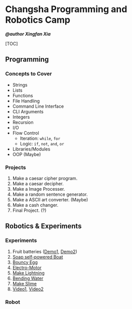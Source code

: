# Changsha Programming and Robotics Camp

***@author Xingfan Xia***

[TOC]

## Programming

### Concepts to Cover

- Strings
- Lists
- Functions
- File Handling
- Command Line Interface
- CLI Arguments
- Integers
- Recursion
- I/O
- Flow Control
  - Iteration: `while`, `for`
  - Logic: `if`, `not`, `and`, `or`
- Libraries/Modules
- OOP (Maybe)

### Projects

1. Make a caesar cipher program.
2. Make a caesar decipher.
3. Make a Image Processer.
4. Make a random sentence generator.
5. Make a ASCII art converter. (Maybe)
6. Make a cash changer.
7. Final Project. (?)

## Robotics & Experiments

### Experiments

1. Fruit batteries ([Demo1](http://www.education.com/science-fair/article/which-fuit-produce-electricity/), [Demo2](http://www.education.com/science-fair/article/lemon-power/))
2. [Soap self-powered Boat](https://sciencebob.com/build-a-soap-powered-model-boat/) 
3. [Bouncy Egg](http://thechocolatemuffintree.blogspot.com/2012/03/transparent-and-bouncy-egg-experiment.html)
4. [Electro-Motor](http://www.education.com/science-fair/article/no-frills-motor/)
5. [Make Lightning](http://www.education.com/science-fair/article/make-your-lightning/)
6. [Bending Water](https://sciencebob.com/bend-water-with-static-electricity/)
7. [Make Slime](https://sciencebob.com/make-some-starch-slime-today/)
8. [Video1](http://www.bilibili.com/video/av5061929/), [Video2](http://www.bilibili.com/video/av5042208/)

### Robot

